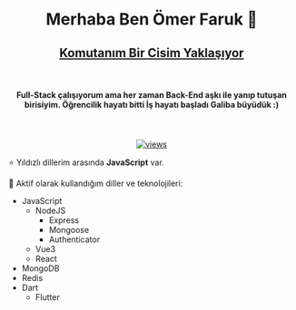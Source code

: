 <h1 align="center"> Merhaba Ben Ömer Faruk 👋 </h1>

<h2 align="center"> <a href="https://github.com/ofarukbicer/oyun-alani">Komutanım Bir Cisim Yaklaşıyor</a></h2>

<h4 align="center" style="padding: 34px 0;"> Full-Stack çalışıyorum ama her zaman Back-End aşkı ile yanıp tutuşan birisiyim. Öğrencilik hayatı bitti İş hayatı başladı Galiba büyüdük :)</h4>

<p align="center">
  <a href="https://github.com/ofarukbicer/">
    <img src="https://visitor-badge.laobi.icu/badge?page_id=ofarukbicer" alt="views"/>
  </a>
</p>

⭐ Yıldızlı dillerim arasında **JavaScript** var.

🚀 Aktif olarak kullandığım diller ve teknolojileri:
- JavaScript
  - NodeJS
    - Express
    - Mongoose
    - Authenticator
  - Vue3
  - React
- MongoDB
- Redis
- Dart
  - Flutter
